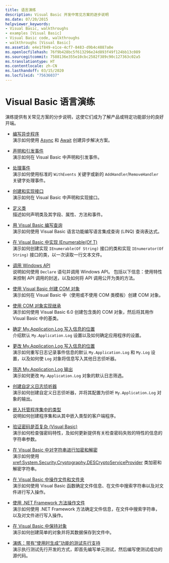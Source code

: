 ```yaml
---
title: 语言演练
description: Visual Basic 开发中常见方案的逐步说明
ms.date: 07/20/2015
helpviewer_keywords:
- Visual Basic, walkthroughs
- examples [Visual Basic]
- Visual Basic code, walkthroughs
- walkthroughs [Visual Basic]
ms.assetid: e4e1f849-e1ce-4cf7-8483-d9b4c4887a8e
ms.openlocfilehash: 76f9b428bc5f613296e24d893f49f124bb13c089
ms.sourcegitcommit: 7588136e355e10cbc2582f389c90c127363c02a5
ms.translationtype: HT
ms.contentlocale: zh-CN
ms.lasthandoff: 03/15/2020
ms.locfileid: "75636037"
---
```

# <a name="visual-basic-language-walkthroughs"></a>Visual Basic 语言演练

演练提供有关常见方案的分步说明，这使它们成为了解产品或特定功能部分的良好开端。

- [编写异步程序](./programming-guide/concepts/async/walkthrough-accessing-the-web-by-using-async-and-await.md)  
 演示如何使用 [Async](language-reference/modifiers/async.md) 和 [Await](language-reference/operators/await-operator.md) 创建异步解决方案。

- [声明和引发事件](programming-guide/language-features/events/walkthrough-declaring-and-raising-events.md)  
 演示如何在 Visual Basic 中声明和引发事件。

- [处理事件](programming-guide/language-features/events/walkthrough-handling-events.md)  
 演示如何使用标准的 `WithEvents` 关键字或新的 `AddHandler`/`RemoveHandler` 关键字处理事件。

- [创建和实现接口](programming-guide/language-features/interfaces/walkthrough-creating-and-implementing-interfaces.md)  
 演示如何在 Visual Basic 中声明和实现接口。

- [定义类](programming-guide/language-features/objects-and-classes/walkthrough-defining-classes.md)  
 描述如何声明类及其字段、属性、方法和事件。

- [用 Visual Basic 编写查询](programming-guide/concepts/linq/walkthrough-writing-queries.md)  
 演示如何使用 Visual Basic 语言功能编写语言集成查询 (LINQ) 查询表达式。

- [在 Visual Basic 中实现 IEnumerable(Of T)](programming-guide/language-features/control-flow/walkthrough-implementing-ienumerable-of-t.md)  
 演示如何创建实现 `IEnumerable(Of String)` 接口的类和实现 `IEnumerator(Of String)` 接口的类，以一次读取一行文本文件。

- [调用 Windows API](programming-guide/com-interop/walkthrough-calling-windows-apis.md)  
 说明如何使用 `Declare` 语句并调用 Windows API。 包括以下信息：使用特性来控制 API 调用的封送，以及如何将 API 调用公开为类的方法。

- [使用 Visual Basic 创建 COM 对象](programming-guide/com-interop/walkthrough-creating-com-objects.md)  
 演示如何在 Visual Basic 中（使用或不使用 COM 类模板）创建 COM 对象。

- [使用 COM 对象实现继承](programming-guide/com-interop/walkthrough-implementing-inheritance-with-com-objects.md)  
 演示如何使用 Visual Basic 6.0 创建包含类的 COM 对象，然后将其用作 Visual Basic 中的基类。

- [确定 My.Application.Log 写入信息的位置](developing-apps/programming/log-info/walkthrough-determining-where-my-application-log-writes-information.md)  
 介绍默认 `My.Application.Log` 设置以及如何确定应用程序的设置。

- [更改 My.Application.Log 写入信息的位置](developing-apps/programming/log-info/walkthrough-changing-where-my-application-log-writes-information.md)  
 演示如何重写日志记录事件信息的默认 `My.Application.Log` 和 `My.Log` 设置，以及如何使 `Log` 对象将信息写入其他日志侦听器。

- [筛选 My.Application.Log 输出](developing-apps/programming/log-info/walkthrough-filtering-my-application-log-output.md)  
 演示如何更改 `My.Application.Log` 对象的默认日志筛选。

- [创建自定义日志侦听器](developing-apps/programming/log-info/walkthrough-creating-custom-log-listeners.md)  
 演示如何创建自定义日志侦听器，并将其配置为侦听 `My.Application.Log` 对象的输出。

- [嵌入托管程序集中的类型](../standard/assembly/embed-types-visual-studio.md)  
 说明如何创建程序集和从其中嵌入类型的客户端程序。

- [验证密码是否复杂 (Visual Basic)](programming-guide/language-features/strings/walkthrough-validating-that-passwords-are-complex.md)  
 演示如何检查强密码特性，及如何更新提供有关检查密码失败的特性的信息的字符串参数。

- [在 Visual Basic 中对字符串进行加密和解密](programming-guide/language-features/strings/walkthrough-encrypting-and-decrypting-strings.md)  
 演示如何使用 <xref:System.Security.Cryptography.DESCryptoServiceProvider> 类加密和解密字符串。

- [在 Visual Basic 中操作文件和文件夹](developing-apps/programming/drives-directories-files/walkthrough-manipulating-files-and-directories.md)  
 演示如何使用 Visual Basic 函数确定文件信息、在文件中搜索字符串以及对文件进行写入操作。

- [使用 .NET Framework 方法操作文件](developing-apps/programming/drives-directories-files/walkthrough-manipulating-files-by-using-net-framework-methods.md)  
 演示如何使用 .NET Framework 方法确定文件信息，在文件中搜索字符串，以及对文件进行写入操作。

- [在 Visual Basic 中保持对象](programming-guide/concepts/serialization/walkthrough-persisting-an-object-in-visual-studio.md)  
 演示如何创建简单的对象并将其数据保存到文件中。

- [演练：带有“使用时生成”功能的测试先行支持](/visualstudio/ide/walkthrough-test-first-support-with-the-generate-from-usage-feature)  
 演示执行测试先行开发的方式，即首先编写单元测试，然后编写使测试成功的源代码。
